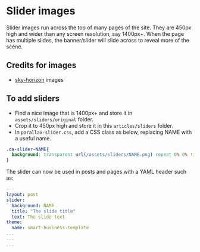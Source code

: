 # Slider images

Slider images run across the top of many pages of the site. They are 450px high and wider than any screen resolution, say 1400px+. When the page has multiple slides, the banner/slider will slide across to reveal more of the scene.

## Credits for images

* [sky-horizon](http://www.goodfon.com/wallpaper/59136.html) images

## To add sliders

* Find a nice image that is 1400px+ and store it in `assets/sliders/original` folder.
* Crop it to 450px high and store it in this `articles/sliders` folder.
* In `parallax-slider.css`, add a CSS class as below, replacing NAME with a useful name.

``` css
.da-slider-NAME{
  background: transparent url(/assets/sliders/NAME.png) repeat 0% 0% !important;
}
```

The slider can now be used in posts and pages with a YAML header such as:

``` yaml
---
layout: post
slider:
  background: NAME
  title: "The slide title"
  text: The slide text
theme:
  name: smart-business-template
...
---
...
```

